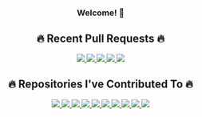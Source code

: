 <div align="center">
  <h3>Welcome! 👋</h3>

<h2>🔥 Recent Pull Requests 🔥</h2>

<a href="https://github-profile-widgets.onrender.com/cards/pull-requests/link?username=nick-w-nick&prIndex=0&ts=1731534234078">
    <img src="https://github-profile-widgets.onrender.com/cards/pull-requests?username=nick-w-nick&prIndex=0&ts=1731534234078" />
</a>

<a href="https://github-profile-widgets.onrender.com/cards/pull-requests/link?username=nick-w-nick&prIndex=1&ts=1731534234078">
    <img src="https://github-profile-widgets.onrender.com/cards/pull-requests?username=nick-w-nick&prIndex=1&ts=1731534234078" />
</a>

<a href="https://github-profile-widgets.onrender.com/cards/pull-requests/link?username=nick-w-nick&prIndex=2&ts=1731534234078">
    <img src="https://github-profile-widgets.onrender.com/cards/pull-requests?username=nick-w-nick&prIndex=2&ts=1731534234078" />
</a>

<a href="https://github-profile-widgets.onrender.com/cards/pull-requests/link?username=nick-w-nick&prIndex=3&ts=1731534234078">
    <img src="https://github-profile-widgets.onrender.com/cards/pull-requests?username=nick-w-nick&prIndex=3&ts=1731534234078" />
</a>

<a href="https://github-profile-widgets.onrender.com/cards/pull-requests/link?username=nick-w-nick&prIndex=4&ts=1731534234078">
    <img src="https://github-profile-widgets.onrender.com/cards/pull-requests?username=nick-w-nick&prIndex=4&ts=1731534234078" />
</a>

<h2>🔥 Repositories I've Contributed To 🔥</h2>
<a href="">
    <img src="https://github-profile-widgets.onrender.com/cards/hall-of-contributions?username=nick-w-nick&repositoryIndex=0&ts=1731534234078" />
</a>

<a href="">
    <img src="https://github-profile-widgets.onrender.com/cards/hall-of-contributions?username=nick-w-nick&repositoryIndex=1&ts=1731534234078" />
</a>

<a href="">
    <img src="https://github-profile-widgets.onrender.com/cards/hall-of-contributions?username=nick-w-nick&repositoryIndex=2&ts=1731534234078" />
</a>

<a href="">
    <img src="https://github-profile-widgets.onrender.com/cards/hall-of-contributions?username=nick-w-nick&repositoryIndex=3&ts=1731534234078" />
</a>

<a href="">
    <img src="https://github-profile-widgets.onrender.com/cards/hall-of-contributions?username=nick-w-nick&repositoryIndex=4&ts=1731534234078" />
</a>

<a href="">
    <img src="https://github-profile-widgets.onrender.com/cards/hall-of-contributions?username=nick-w-nick&repositoryIndex=5&ts=1731534234078" />
</a>

<a href="">
    <img src="https://github-profile-widgets.onrender.com/cards/hall-of-contributions?username=nick-w-nick&repositoryIndex=6&ts=1731534234078" />
</a>

<a href="">
    <img src="https://github-profile-widgets.onrender.com/cards/hall-of-contributions?username=nick-w-nick&repositoryIndex=7&ts=1731534234078" />
</a>

<a href="">
    <img src="https://github-profile-widgets.onrender.com/cards/hall-of-contributions?username=nick-w-nick&repositoryIndex=8&ts=1731534234078" />
</a>

<a href="">
    <img src="https://github-profile-widgets.onrender.com/cards/hall-of-contributions?username=nick-w-nick&repositoryIndex=9&ts=1731534234078" />
</a>
</div>
